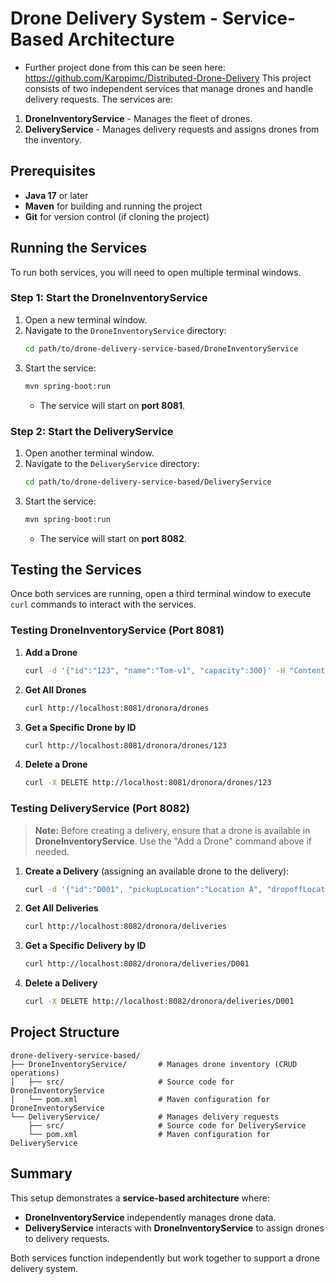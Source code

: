 # Drone Delivery System - Service-Based Architecture
- Further project done from this can be seen here: https://github.com/Karppimc/Distributed-Drone-Delivery
This project consists of two independent services that manage drones and handle delivery requests. The services are:
1. **DroneInventoryService** - Manages the fleet of drones.
2. **DeliveryService** - Manages delivery requests and assigns drones from the inventory.

## Prerequisites

- **Java 17** or later
- **Maven** for building and running the project
- **Git** for version control (if cloning the project)

## Running the Services

To run both services, you will need to open multiple terminal windows.

### Step 1: Start the DroneInventoryService

1. Open a new terminal window.
2. Navigate to the `DroneInventoryService` directory:
   ```bash
   cd path/to/drone-delivery-service-based/DroneInventoryService
   ```
3. Start the service:
   ```bash
   mvn spring-boot:run
   ```
   - The service will start on **port 8081**.

### Step 2: Start the DeliveryService

1. Open another terminal window.
2. Navigate to the `DeliveryService` directory:
   ```bash
   cd path/to/drone-delivery-service-based/DeliveryService
   ```
3. Start the service:
   ```bash
   mvn spring-boot:run
   ```
   - The service will start on **port 8082**.

## Testing the Services

Once both services are running, open a third terminal window to execute `curl` commands to interact with the services.

### Testing DroneInventoryService (Port 8081)

1. **Add a Drone**
   ```bash
   curl -d '{"id":"123", "name":"Tom-v1", "capacity":300}' -H "Content-Type: application/json" -X POST http://localhost:8081/dronora/drones
   ```

2. **Get All Drones**
   ```bash
   curl http://localhost:8081/dronora/drones
   ```

3. **Get a Specific Drone by ID**
   ```bash
   curl http://localhost:8081/dronora/drones/123
   ```

4. **Delete a Drone**
   ```bash
   curl -X DELETE http://localhost:8081/dronora/drones/123
   ```

### Testing DeliveryService (Port 8082)

> **Note:** Before creating a delivery, ensure that a drone is available in **DroneInventoryService**. Use the "Add a Drone" command above if needed.

1. **Create a Delivery** (assigning an available drone to the delivery):
   ```bash
   curl -d '{"id":"D001", "pickupLocation":"Location A", "dropoffLocation":"Location B", "droneId":"123"}' -H "Content-Type: application/json" -X POST http://localhost:8082/dronora/deliveries
   ```

2. **Get All Deliveries**
   ```bash
   curl http://localhost:8082/dronora/deliveries
   ```

3. **Get a Specific Delivery by ID**
   ```bash
   curl http://localhost:8082/dronora/deliveries/D001
   ```

4. **Delete a Delivery**
   ```bash
   curl -X DELETE http://localhost:8082/dronora/deliveries/D001
   ```

## Project Structure

```
drone-delivery-service-based/
├── DroneInventoryService/       # Manages drone inventory (CRUD operations)
│   ├── src/                     # Source code for DroneInventoryService
│   └── pom.xml                  # Maven configuration for DroneInventoryService
└── DeliveryService/             # Manages delivery requests
    ├── src/                     # Source code for DeliveryService
    └── pom.xml                  # Maven configuration for DeliveryService
```

## Summary

This setup demonstrates a **service-based architecture** where:
- **DroneInventoryService** independently manages drone data.
- **DeliveryService** interacts with **DroneInventoryService** to assign drones to delivery requests.

Both services function independently but work together to support a drone delivery system.
